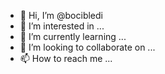 - 👋 Hi, I’m @bocibledi
- 👀 I’m interested in ...
- 🌱 I’m currently learning ...
- 💞️ I’m looking to collaborate on ...
- 📫 How to reach me ...

<!---
bocibledi/bocibledi is a ✨ special ✨ repository because its `README.md` (this file) appears on your GitHub profile.
You can click the Preview link to take a look at your changes.
--->

